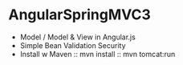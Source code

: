 AngularSpringMVC3
===========================

- Model / Model & View in Angular.js
- Simple Bean Validation Security
- Install w Maven :: mvn install :: mvn tomcat:run
